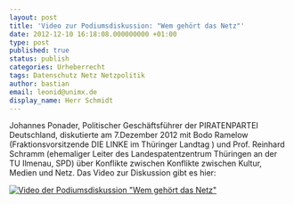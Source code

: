 ```yaml
---
layout: post
title: 'Video zur Podiumsdiskussion: "Wem gehört das Netz"'
date: 2012-12-10 16:18:08.000000000 +01:00
type: post
published: true
status: publish
categories: Urheberrecht
tags: Datenschutz Netz Netzpolitik
author: bastian
email: leonid@unimx.de
display_name: Herr Schmidt
---
```

Johannes Ponader, Politischer Geschäftsführer der PIRATENPARTEI Deutschland, diskutierte am 7.Dezember 2012 mit Bodo Ramelow (Fraktionsvorsitzende DIE LINKE im Thüringer Landtag
 ) und Prof. Reinhard Schramm (ehemaliger Leiter des Landespatentzentrum Thüringen an der TU Ilmenau, SPD) über Konflikte zwischen Konflikte zwischen Kultur, Medien und Netz. Das Video zur Diskussion gibt es hier:

[![Video der Podiumsdiskussion "Wem gehört das Netz"](https://img.youtube.com/vi/qUQFuhHkquo/0.jpg)](https://www.youtube.com/watch?v=qUQFuhHkquo)
